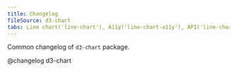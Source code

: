 ```yaml
---
title: Changelog
fileSource: d3-chart
tabs: Line chart('line-chart'), A11y('line-chart-a11y'), API('line-chart-api'), Examples('line-chart-d3-code'), Changelog('d3-chart-changelog')
---
```


Common changelog of `d3-chart` package.

@changelog d3-chart
